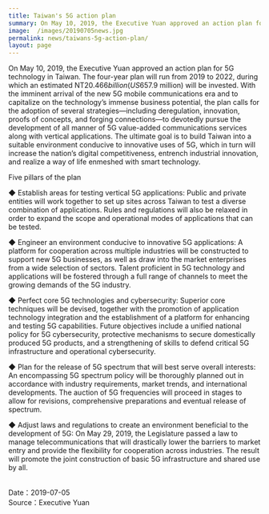 ```yaml
---
title: Taiwan's 5G action plan
summary: On May 10, 2019, the Executive Yuan approved an action plan for 5G technology in Taiwan.
image:  /images/20190705news.jpg
permalink: news/taiwans-5g-action-plan/
layout: page
---
```


On May 10, 2019, the Executive Yuan approved an action plan for 5G technology in Taiwan. The four-year plan will run from 2019 to 2022, during which an estimated NT$20.466 billion (US$657.9 million) will be invested. With the imminent arrival of the new 5G mobile communications era and to capitalize on the technology’s immense business potential, the plan calls for the adoption of several strategies—including deregulation, innovation, proofs of concepts, and forging connections—to devotedly pursue the development of all manner of 5G value-added communications services along with vertical applications. The ultimate goal is to build Taiwan into a suitable environment conducive to innovative uses of 5G, which in turn will increase the nation’s digital competitiveness, entrench industrial innovation, and realize a way of life enmeshed with smart technology.

Five pillars of the plan

◆ Establish areas for testing vertical 5G applications: Public and private entities will work together to set up sites across Taiwan to test a diverse combination of applications. Rules and regulations will also be relaxed in order to expand the scope and operational modes of applications that can be tested.

◆ Engineer an environment conducive to innovative 5G applications: A platform for cooperation across multiple industries will be constructed to support new 5G businesses, as well as draw into the market enterprises from a wide selection of sectors. Talent proficient in 5G technology and applications will be fostered through a full range of channels to meet the growing demands of the 5G industry.

◆ Perfect core 5G technologies and cybersecurity: Superior core techniques will be devised, together with the promotion of application technology integration and the establishment of a platform for enhancing and testing 5G capabilities. Future objectives include a unified national policy for 5G cybersecurity, protective mechanisms to secure domestically produced 5G products, and a strengthening of skills to defend critical 5G infrastructure and operational cybersecurity.

◆ Plan for the release of 5G spectrum that will best serve overall interests: An encompassing 5G spectrum policy will be thoroughly planned out in accordance with industry requirements, market trends, and international developments. The auction of 5G frequencies will proceed in stages to allow for revisions, comprehensive preparations and eventual release of spectrum.

◆ Adjust laws and regulations to create an environment beneficial to the development of 5G: On May 29, 2019, the Legislature passed a law to manage telecommunications that will drastically lower the barriers to market entry and provide the flexibility for cooperation across industries. The result will promote the joint construction of basic 5G infrastructure and shared use by all.

<br/>
Date：2019-07-05
<br/>
Source：Executive Yuan
